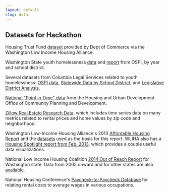```yaml
---
layout: default
slug: data
---
```


## Datasets for Hackathon

Housing Trust Fund [dataset]({{site.baseurl}}/data/DR-106-Final-Data-4-14-SH.XLSX) provided by Dept of Commerce via the Washington Low Income Housing Alliance.

Washington State youth homelessness [data](http://www.k12.wa.us/HomelessEd/Data.aspx) and [report](http://www.k12.wa.us/communications/PressReleases2014/HomelessStudents.aspx) from OSPI, by year and school district.

Several datasets from Columbia Legal Services related to youth homelessness: [OSPI data]({{site.baseurl}}/data/140207-OSPI-Data.xlsx), [Statewide Data by School District]({{site.baseurl}}/data/140210-Statewide-by-SD.xlsx), and [Legislative District Analysis]({{site.baseurl}}/data/131021-Legislative-District-Analysis-Statewide.xlsx).

[National "Point in Time" data](https://www.onecpd.info/resource/3031/pit-and-hic-data-since-2007/) from the Housing and Urban Development Office of Community Planning and Development.

[Zillow Real Estate Research Data](http://www.zillow.com/research/data/), which includes time series data on many metrics related to rental prices and home values by zip code and neighborhood.

Washington Low-Income Housing Alliance's 2013 [Affordable Housing Report](http://wliha.org/sites/default/files/WLIHA_2013_Dashboard%20FINAL.pdf) and the [datasets]({{site.baseurl}}/data/Dashboard-2014-Final.zip) used as the basis for this report. WLIHA also has a [Housing Spotlight report from Feb. 2013](http://wliha.org/sites/default/files/HS_3-1.pdf), which provides a couple useful data visualizations.

National Low Income Housing Coalition [2014 Out of Reach Report](http://nlihc.org/oor/2014/WA) for Washington state. Data from 2005 onward and for other states are also [available](http://nlihc.org/oor/).

National Housing Conference's [Paycheck-to-Paycheck Database](http://www.nhc.org/chp/p2p/) for relating rental costs to average wages in various occupations.